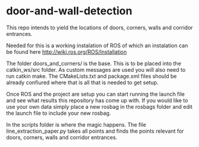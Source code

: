 # door-and-wall-detection
This repo intends to yield the locations of doors, corners, walls and corridor entrances. 

Needed for this is a working instalation of ROS of which an instalation can be found here http://wiki.ros.org/ROS/Installation

The folder doors_and_corners/ is the base. This is to be placed into the catkin_ws/src folder. As custom messages are used you will also need to run catkin make. The CMakeLists.txt and package.xml files should be already confiured where that is all that is needed to get setup.

Once ROS and the project are setup you can start running the launch file and see what results this repository has come up with. If you would like to use your own data simply place a new rosbag in the rosbags folder and edit the launch file to include your new rosbag.

In the scripts folder is where the magic happens. The file line_extraction_paper.py takes all points and finds the points relevant for doors, corners, walls and corridor entrances. 
